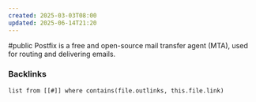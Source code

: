 ```yaml
---
created: 2025-03-03T08:00
updated: 2025-06-14T21:20
---
```

#public
Postfix is a free and open-source mail transfer agent (MTA), used for routing and delivering emails. 


### Backlinks
```dataview 
list from [[#]] where contains(file.outlinks, this.file.link)
```

